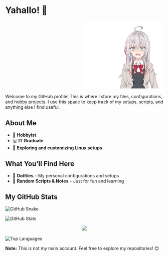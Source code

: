# Yahallo! 👋

<p align="right">
  <img src="./Images/roshidere.gif" alt="6" width="50%" />
</p>

Welcome to my GitHub profile! This is where I store my files, configurations, and hobby projects. I use this space to keep track of my setups, scripts, and anything else I find useful.

## About Me
- 🎨 **Hobbyist**
- 💻 **IT Graduate**
- 🔧 **Exploring and customizing Linux setups**

## What You'll Find Here
- 📂 **Dotfiles** – My personal configurations and setups
- 📝 **Random Scripts & Notes** – Just for fun and learning

## My GitHub Stats

![GitHub Snake](https://raw.githubusercontent.com/Sumichaaan19/Sumichaaan19/output/github-contribution-grid-snake.svg)

![GitHub Stats](https://github-readme-stats.vercel.app/api?username=Sumichaaan19&show_icons=true&theme=synthwave)


<p align="center">
  <img src="https://github-profile-summary-cards.vercel.app/api/cards/profile-details?username=Sumichaaan19&theme=synthwave" />
</p>

![Top Languages](https://github-readme-stats.vercel.app/api/top-langs/?username=Sumichaaan19&layout=compact&theme=synthwave&langs_count=10)



**Note:** This is not my main account. Feel free to explore my repositories! 😊

